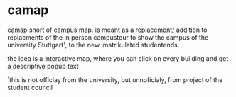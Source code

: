 # camap
camap short of campus map. is meant as a replacement/ addition to replacments of the in person campustour to show the campus of the university Stuttgart¹, to the new imatrikulated studentends.

the idea is a interactive map, where you can click on every building and get a descriptive popup text

¹this is not officlay from the university, but unnoficialy, from project of the student council
